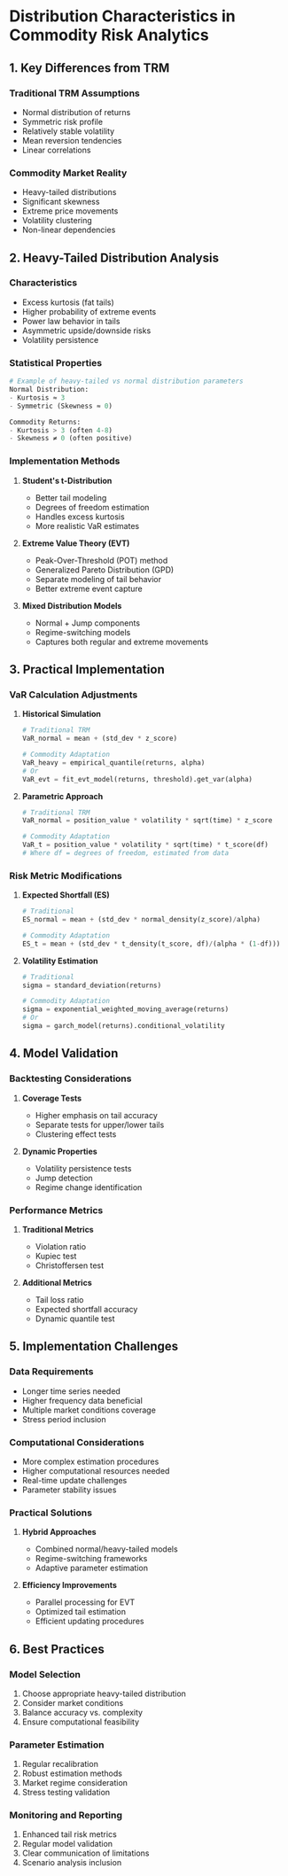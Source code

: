 # Distribution Characteristics in Commodity Risk Analytics

## 1. Key Differences from TRM

### Traditional TRM Assumptions
- Normal distribution of returns
- Symmetric risk profile
- Relatively stable volatility
- Mean reversion tendencies
- Linear correlations

### Commodity Market Reality
- Heavy-tailed distributions
- Significant skewness
- Extreme price movements
- Volatility clustering
- Non-linear dependencies

## 2. Heavy-Tailed Distribution Analysis

### Characteristics
- Excess kurtosis (fat tails)
- Higher probability of extreme events
- Power law behavior in tails
- Asymmetric upside/downside risks
- Volatility persistence

### Statistical Properties
```python
# Example of heavy-tailed vs normal distribution parameters
Normal Distribution:
- Kurtosis ≈ 3
- Symmetric (Skewness ≈ 0)

Commodity Returns:
- Kurtosis > 3 (often 4-8)
- Skewness ≠ 0 (often positive)
```

### Implementation Methods
1. **Student's t-Distribution**
   - Better tail modeling
   - Degrees of freedom estimation
   - Handles excess kurtosis
   - More realistic VaR estimates

2. **Extreme Value Theory (EVT)**
   - Peak-Over-Threshold (POT) method
   - Generalized Pareto Distribution (GPD)
   - Separate modeling of tail behavior
   - Better extreme event capture

3. **Mixed Distribution Models**
   - Normal + Jump components
   - Regime-switching models
   - Captures both regular and extreme movements

## 3. Practical Implementation

### VaR Calculation Adjustments
1. **Historical Simulation**
   ```python
   # Traditional TRM
   VaR_normal = mean + (std_dev * z_score)

   # Commodity Adaptation
   VaR_heavy = empirical_quantile(returns, alpha)
   # Or
   VaR_evt = fit_evt_model(returns, threshold).get_var(alpha)
   ```

2. **Parametric Approach**
   ```python
   # Traditional TRM
   VaR_normal = position_value * volatility * sqrt(time) * z_score

   # Commodity Adaptation
   VaR_t = position_value * volatility * sqrt(time) * t_score(df)
   # Where df = degrees of freedom, estimated from data
   ```

### Risk Metric Modifications

1. **Expected Shortfall (ES)**
   ```python
   # Traditional
   ES_normal = mean + (std_dev * normal_density(z_score)/alpha)

   # Commodity Adaptation
   ES_t = mean + (std_dev * t_density(t_score, df)/(alpha * (1-df)))
   ```

2. **Volatility Estimation**
   ```python
   # Traditional
   sigma = standard_deviation(returns)

   # Commodity Adaptation
   sigma = exponential_weighted_moving_average(returns)
   # Or
   sigma = garch_model(returns).conditional_volatility
   ```

## 4. Model Validation

### Backtesting Considerations
1. **Coverage Tests**
   - Higher emphasis on tail accuracy
   - Separate tests for upper/lower tails
   - Clustering effect tests

2. **Dynamic Properties**
   - Volatility persistence tests
   - Jump detection
   - Regime change identification

### Performance Metrics
1. **Traditional Metrics**
   - Violation ratio
   - Kupiec test
   - Christoffersen test

2. **Additional Metrics**
   - Tail loss ratio
   - Expected shortfall accuracy
   - Dynamic quantile test

## 5. Implementation Challenges

### Data Requirements
- Longer time series needed
- Higher frequency data beneficial
- Multiple market conditions coverage
- Stress period inclusion

### Computational Considerations
- More complex estimation procedures
- Higher computational resources needed
- Real-time update challenges
- Parameter stability issues

### Practical Solutions
1. **Hybrid Approaches**
   - Combined normal/heavy-tailed models
   - Regime-switching frameworks
   - Adaptive parameter estimation

2. **Efficiency Improvements**
   - Parallel processing for EVT
   - Optimized tail estimation
   - Efficient updating procedures

## 6. Best Practices

### Model Selection
1. Choose appropriate heavy-tailed distribution
2. Consider market conditions
3. Balance accuracy vs. complexity
4. Ensure computational feasibility

### Parameter Estimation
1. Regular recalibration
2. Robust estimation methods
3. Market regime consideration
4. Stress testing validation

### Monitoring and Reporting
1. Enhanced tail risk metrics
2. Regular model validation
3. Clear communication of limitations
4. Scenario analysis inclusion